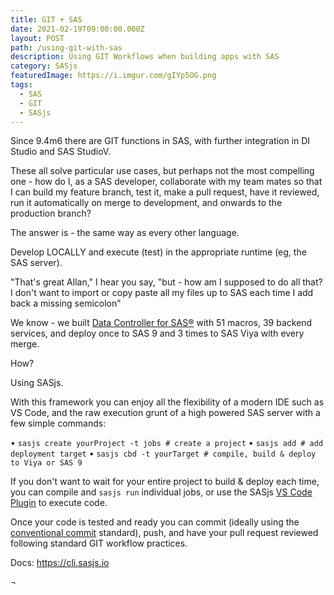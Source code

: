 ```yaml
---
title: GIT + SAS
date: 2021-02-19T09:00:00.000Z
layout: POST
path: /using-git-with-sas
description: Using GIT Workflows when building apps with SAS
category: SASjs
featuredImage: https://i.imgur.com/gIYp5OG.png
tags:
  - SAS
  - GIT
  - SASjs
---
```


Since 9.4m6 there are GIT functions in SAS, with further integration in DI Studio and SAS StudioV.

These all solve particular use cases, but perhaps not the most compelling one - how do I, as a SAS developer, collaborate with my team mates so that I can build my feature branch, test it, make a pull request, have it reviewed, run it automatically on merge to development, and onwards to the production branch?

The answer is - the same way as every other language.

Develop LOCALLY and execute (test) in the appropriate runtime (eg, the SAS server).

"That's great Allan," I hear you say, "but - how am I supposed to do all that? I don't want to import or copy paste all my files up to SAS each time I add back a missing semicolon"

We know - we built [Data Controller for SAS®](https://datacontroller.io) with 51 macros, 39 backend services, and deploy once to SAS 9 and 3 times to SAS Viya with every merge.

How?

Using SASjs.

With this framework you can enjoy all the flexibility of a modern IDE such as VS Code, and the raw execution grunt of a high powered SAS server with a few simple commands:

• `sasjs create yourProject -t jobs # create a project`
• `sasjs add # add deployment target`
• `sasjs cbd -t yourTarget # compile, build & deploy to Viya or SAS 9`

If you don't want to wait for your entire project to build & deploy each time, you can compile and `sasjs run` individual jobs, or use the SASjs [VS Code Plugin](https://marketplace.visualstudio.com/items?itemName=SASjs.sasjs-for-vscode) to execute code.

Once your code is tested and ready you can commit (ideally using the [conventional commit](https://www.conventionalcommits.org/en/v1.0.0/) standard), push, and have your pull request reviewed following standard GIT workflow practices.

Docs: https://cli.sasjs.io

¬[](https://i.imgur.com/gIYp5OG.png)